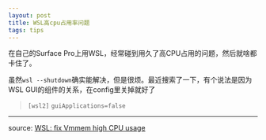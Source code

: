 ```yaml
---
layout: post
title: WSL高cpu占用率问题
tags: tips
---
```


在自己的Surface Pro上用WSL，经常碰到用久了高CPU占用的问题，然后就啥都卡住了。

虽然`wsl --shutdown`确实能解决，但是很烦。最近搜索了一下，有个说法是因为WSL GUI的组件的关系，在config里关掉就好了

> `[wsl2]`
> `guiApplications=false`

---

source: [WSL: fix Vmmem high CPU usage](https://tkacz.pro/wsl-fix-vmmem-high-cpu-usage/)